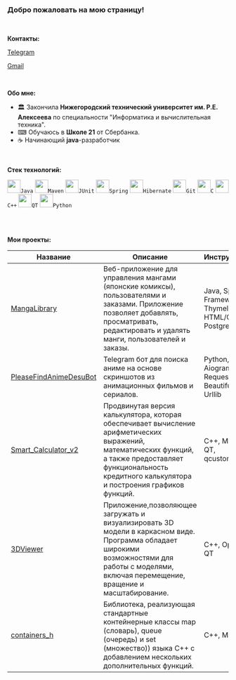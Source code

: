 ### Добро пожаловать на мою страницу!

<br />

**Контакты:**

[Telegram](https://t.me/utheryde)

[Gmail](listener.wireless@gmail.com)

<br />

**Обо мне:**


- 🏛 Закончила **Нижегородский технический университет им. Р.Е. Алексеева** по специальности "Информатика и вычислительная техника".
- ⌨ Обучаюсь в **Школе 21** от Сбербанка.
- ☕ Начинающий **java**-разработчик

<br />

**Стек технологий:**  

<code><img height="30" src="https://img.icons8.com/?size=96&id=13679&format=png">Java</code>
<code><img height="30" src="https://encrypted-tbn0.gstatic.com/images?q=tbn:ANd9GcRi-C5-izrsJeRUD_-WwfaDB11FCDhmjFwoP_UhaA0E9GJVDDxYW6yZ1VpVN32sYMmXAJY&usqp=CAU">Maven</code>
<code><img height="30" src="https://w7.pngwing.com/pngs/928/911/png-transparent-junit-software-testing-spring-framework-unit-testing-java-others-miscellaneous-text-trademark-thumbnail.png">JUnit</code>
<code><img height="30" src="https://w7.pngwing.com/pngs/713/936/png-transparent-spring-framework-representational-state-transfer-java-api-for-restful-web-services-microservices-others-text-trademark-logo-thumbnail.png">Spring</code>
<code><img height="30" src="https://play-lh.googleusercontent.com/Gwj_E5u_VCKXCM2JuedvsOnTN4REq_m68RKB6NQM5X4kT6mpHrqHP27uoRp6B7QX-3w=w240-h480-rw">Hibernate</code>
<code><img height="30" src="https://img.icons8.com/?size=128&id=46565&format=png">Git</code>
<code><img height="30" src="https://encrypted-tbn0.gstatic.com/images?q=tbn:ANd9GcQocmvJXn62ZNJMINjHiRjiR5nhlLhEE-zH4CEfcIWq8h8Y_9NAWBvH0gs9dA&s">C</code>
<code><img height="30" src="https://img.icons8.com/?size=96&id=40669&format=png">C++</code>
<code><img height="30" src="https://cdn.icon-icons.com/icons2/159/PNG/256/qtproject_qtcreator_qt_22392.png">QT</code>
<code><img height="30" src="https://encrypted-tbn0.gstatic.com/images?q=tbn:ANd9GcRPjbUQah3HBhT28PegjApvbdopnOut7fiHCmjrk_-Gdhg6Ic794Cbm_zdnJSG4mntX7c8&usqp=CAU">Python</code>

<br />
<br />

**Мои проекты:**


| Название | Описание | Инструменты |
| --- | --- | --- |
| [MangaLibrary](https://github.com/Vikrotia/MangaLibrary) | Веб-приложение для управления мангами (японские комиксы), пользователями и заказами. Приложение позволяет добавлять, просматривать, редактировать и удалять манги, пользователей и заказы. | Java, Spring Framework, Thymeleaf, HTML/CSS, PostgreSQL|
| [PleaseFindAnimeDesuBot](https://github.com/Vikrotia/PleaseFindAnimeDesuBot) | Telegram бот для поиска аниме на основе скриншотов из анимационных фильмов и сериалов. | Python, Aiogram, Requests, BeautifulSoup, Urllib|
| [Smart_Calculator_v2](https://github.com/Vikrotia/Smart_Calculator_v2) | Продвинутая версия калькулятора, которая обеспечивает вычисление арифметических выражений, математических функций, а также предоставляет функциональность кредитного калькулятора и построения графиков функций.| C++, Makefile, QT, qcustomplot |
| [3DViewer](https://github.com/Vikrotia/3DViewer) |Приложение,позволяющее загружать и визуализировать 3D модели в каркасном виде. Программа обладает широкими возможностями для работы с моделями, включая перемещение, вращение и масштабирование.| С++, OpenGL, QT |
| [containers_h](https://github.com/Vikrotia/containers_h) |Библиотека, реализующая стандартные контейнерные классы map (словарь), queue (очередь) и set (множество)) языка C++ с добавлением нескольких дополнительных функций.| С++, Makefile |


<br />
<br />


